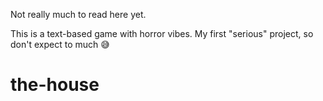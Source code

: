 Not really much to read here yet.

This is a text-based game with horror vibes. My first "serious" project, so don't expect to much 😅
# the-house
